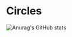 # Circles
![Anurag's GitHub stats](https://github-readme-stats.vercel.app/api?username=circleswerun&count_private=true)
